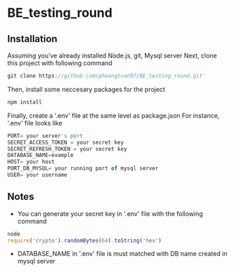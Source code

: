 
# BE_testing_round

## Installation
Assuming you’ve already installed Node.js, git, Mysql server
Next, clone this project with following command
```js
git clone https://github.com/phoangtuan97/BE_testing_round.git'
```

Then, install some neccesary packages for the project
```js
npm install
```

Finally, create a '.env' file at the same level as package.json
For instance,  '.env' file looks like
```js
PORT= your server's port
SECRET_ACCESS_TOKEN = your secret key
SECRET_REFRESH_TOKEN = your secret key
DATABASE_NAME=example
HOST= your host
PORT_DB_MYSQL= your running port of mysql server 
USER= your username
```

## Notes
- You can generate your secret key in '.env' file with the following command
```js
node
require('crypto').randomBytes(64).toString('hex')
```
- DATABASE_NAME in '.env' file is must matched with DB name created in mysql server

